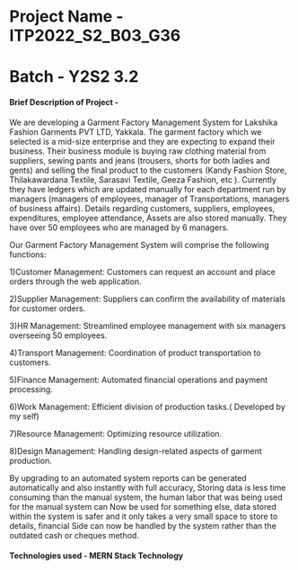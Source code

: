 

# Project Name - ITP2022_S2_B03_G36
# Batch - Y2S2 3.2

#### Brief Description of Project - 

We are developing a Garment Factory Management System for Lakshika Fashion Garments PVT LTD,
Yakkala. The garment factory which we selected is a mid-size enterprise and they are expecting to expand
their business. Their business module is buying raw clothing material from suppliers, sewing pants and jeans
(trousers, shorts for both ladies and gents) and selling the final product to the customers (Kandy Fashion
Store, Thilakawardana Textile, Sarasavi Textile, Geeza Fashion, etc ). Currently they have ledgers which are
updated manually for each department run by managers (managers of employees, manager of
Transportations, managers of business affairs). Details regarding customers, suppliers, employees,
expenditures, employee attendance, Assets are also stored manually. They have over 50 employees who are
managed by 6 managers.

Our Garment Factory Management System will comprise the following functions:

1)Customer Management: Customers can request an account and place orders through the web application.

2)Supplier Management: Suppliers can confirm the availability of materials for customer orders.

3)HR Management: Streamlined employee management with six managers overseeing 50 employees.

4)Transport Management: Coordination of product transportation to customers.

5)Finance Management: Automated financial operations and payment processing.

6)Work Management: Efficient division of production tasks.( Developed by my self)

7)Resource Management: Optimizing resource utilization.

8)Design Management: Handling design-related aspects of garment production.

By upgrading to an automated system reports can be generated automatically and also instantly with full
accuracy, Storing data is less time consuming than the manual system, the human labor that was being used
for the manual system can Now be used for something else, data stored within the system is safer and it only
takes a very small space to store to details, financial Side can now be handled by the system rather than the
outdated cash or cheques method.

#### Technologies used - MERN Stack Technology


